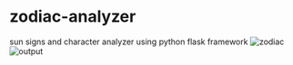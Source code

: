 # zodiac-analyzer
sun signs and character analyzer using python flask framework
![zodiac](https://github.com/shruthi385/zodiac-analyzer/assets/96651357/72f5fba8-83a7-42b8-b907-aa8e4c5feb40)
![output](https://github.com/shruthi385/zodiac-analyzer/assets/96651357/c5bfc09a-7c1b-4320-839e-8bea82499d36)
